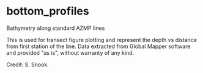 # bottom_profiles
Bathymetry along standard AZMP lines

This is used for transect figure plotting and represent the depth vs distance from first station of the line. Data extracted from Global Mapper software and provided "as is", without warranty of any kind.

Credit: S. Snook.



